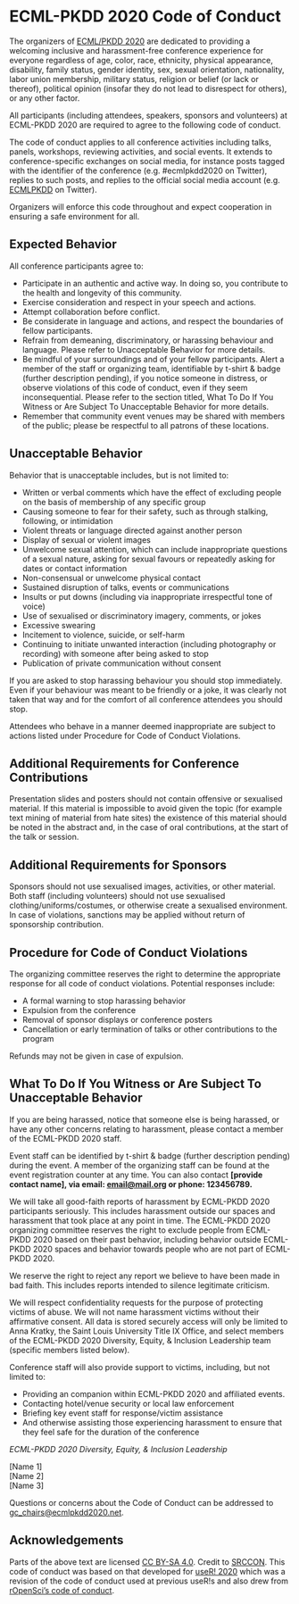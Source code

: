# ECML-PKDD 2020 Code of Conduct

The organizers of [ECML/PKDD 2020](https://ecmlpkdd2020.net/) are dedicated to providing a welcoming inclusive and harassment-free conference experience for everyone regardless of age, color, race, ethnicity, physical appearance, disability, family status, gender identity, sex, sexual orientation, nationality, labor union membership, military status, religion or belief (or lack or thereof), political opinion (insofar they do not lead to disrespect for others), or any other factor.

All participants (including attendees, speakers, sponsors and volunteers) at ECML-PKDD 2020 are required to agree to the following code of conduct.

The code of conduct applies to all conference activities including talks, panels, workshops, reviewing activities, and social events. It extends to conference-specific exchanges on social media, for instance posts tagged with the identifier of the conference (e.g. #ecmlpkdd2020 on Twitter), replies to such posts, and replies to the official social media account (e.g. [ECMLPKDD](https://twitter.com/ECMLPKDD) on Twitter).

Organizers will enforce this code throughout and expect cooperation in ensuring a safe environment for all.

## Expected Behavior

All conference participants agree to:

- Participate in an authentic and active way. In doing so, you contribute to the health and longevity of this community.
- Exercise consideration and respect in your speech and actions.
- Attempt collaboration before conflict.
- Be considerate in language and actions, and respect the boundaries of fellow participants.
- Refrain from demeaning, discriminatory, or harassing behaviour and language. Please refer to Unacceptable Behavior for more details.
- Be mindful of your surroundings and of your fellow participants. Alert a member of the staff or organizing team, identifiable by t-shirt & badge (further description pending), if you notice someone in distress, or observe violations of this code of conduct, even if they seem inconsequential. Please refer to the section titled, What To Do If You Witness or Are Subject To Unacceptable Behavior for more details.
- Remember that community event venues may be shared with members of the public; please be respectful to all patrons of these locations.

## Unacceptable Behavior

Behavior that is unacceptable includes, but is not limited to:

- Written or verbal comments which have the effect of excluding people on the basis of membership of any specific group
- Causing someone to fear for their safety, such as through stalking, following, or intimidation
- Violent threats or language directed against another person
- Display of sexual or violent images
- Unwelcome sexual attention, which can include inappropriate questions of a sexual nature, asking for sexual favours or repeatedly asking for dates or contact information
- Non-consensual or unwelcome physical contact
- Sustained disruption of talks, events or communications
- Insults or put downs (including via inappropriate irrespectful tone of voice)
- Use of sexualised or discriminatory imagery, comments, or jokes
- Excessive swearing
- Incitement to violence, suicide, or self-harm
- Continuing to initiate unwanted interaction (including photography or recording) with someone after being asked to stop
- Publication of private communication without consent

If you are asked to stop harassing behaviour you should stop immediately. Even if your behaviour was meant to be friendly or a joke, it was clearly not taken that way and for the comfort of all conference attendees you should stop.  

Attendees who behave in a manner deemed inappropriate are subject to actions listed under Procedure for Code of Conduct Violations.  

## Additional Requirements for Conference Contributions

Presentation slides and posters should not contain offensive or sexualised material. If this material is impossible to avoid given the topic (for example text mining of material from hate sites) the existence of this material should be noted in the abstract and, in the case of oral contributions, at the start of the talk or session.  

## Additional Requirements for Sponsors  

Sponsors should not use sexualised images, activities, or other material. Both staff (including volunteers) should not use sexualised clothing/uniforms/costumes, or otherwise create a sexualised environment. In case of violations, sanctions may be applied without return of sponsorship contribution.  

## Procedure for Code of Conduct Violations

The organizing committee reserves the right to determine the appropriate response for all code of conduct violations. Potential responses include:

- A formal warning to stop harassing behavior
- Expulsion from the conference
- Removal of sponsor displays or conference posters
- Cancellation or early termination of talks or other contributions to the program

Refunds may not be given in case of expulsion.

## What To Do If You Witness or Are Subject To Unacceptable Behavior

If you are being harassed, notice that someone else is being harassed, or have any other concerns relating to harassment, please contact a member of the ECML-PKDD 2020 staff.  

Event staff can be identified by t-shirt & badge (further description pending) during the event.  A member of the organizing staff can be found at the event registration counter at any time. You can also contact **[provide contact name], via email: [email@mail.org](mailto:email@mail.org) or phone: 123456789.**  

We will take all good-faith reports of harassment by ECML-PKDD 2020 participants seriously. This includes harassment outside our spaces and harassment that took place at any point in time. The ECML-PKDD 2020 organizing committee reserves the right to exclude people from ECML-PKDD 2020 based on their past behavior, including behavior outside ECML-PKDD 2020 spaces and behavior towards people who are not part of ECML-PKDD 2020.  

We reserve the right to reject any report we believe to have been made in bad faith. This includes reports intended to silence legitimate criticism.  

We will respect confidentiality requests for the purpose of protecting victims of abuse. We will not name harassment victims without their affirmative consent. All data is stored securely access will only be limited to Anna Kratky, the Saint Louis University Title IX Office, and select members of the ECML-PKDD 2020 Diversity, Equity, & Inclusion Leadership team (specific members listed below).

Conference staff will also provide support to victims, including, but not limited to:

- Providing an companion within ECML-PKDD 2020 and affiliated events.
- Contacting hotel/venue security or local law enforcement
- Briefing key event staff for response/victim assistance
- And otherwise assisting those experiencing harassment to ensure that they feel safe for the duration of the conference

*ECML-PKDD 2020 Diversity, Equity, & Inclusion Leadership*

[Name 1]  
[Name 2]  
[Name 3]  

Questions or concerns about the Code of Conduct can be addressed to [gc_chairs@ecmlpkdd2020.net](mailto:gc_chairs@ecmlpkdd2020.net). 


## Acknowledgements

Parts of the above text are licensed [CC BY-SA 4.0](http://creativecommons.org/licenses/by-sa/4.0/). Credit to [SRCCON](https://srccon.org/conduct/). This code of conduct was based on that developed for [useR! 2020](https://user2020.r-project.org/codeofconduct/) which was a revision of the code of conduct used at previous useR!s and also drew from [rOpenSci’s code of conduct](https://ropensci.org/code-of-conduct/).
